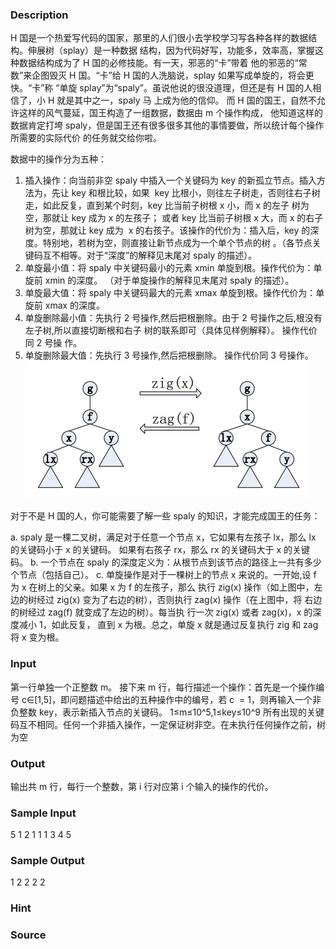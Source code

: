 
### Description
H 国是一个热爱写代码的国家，那里的人们很小去学校学习写各种各样的数据结构。伸展树（splay）是一种数据
结构，因为代码好写，功能多，效率高，掌握这种数据结构成为了 H 国的必修技能。有一天，邪恶的“卡”带着
他的邪恶的“常数”来企图毁灭 H 国。“卡”给 H 国的人洗脑说，splay 如果写成单旋的，将会更快。“卡”称
“单旋 splay”为“spaly”。虽说他说的很没道理，但还是有 H 国的人相信了，小 H 就是其中之一，spaly 马
上成为他的信仰。 而 H 国的国王，自然不允许这样的风气蔓延，国王构造了一组数据，数据由 m 个操作构成，
他知道这样的数据肯定打垮 spaly，但是国王还有很多很多其他的事情要做，所以统计每个操作所需要的实际代价
的任务就交给你啦。

数据中的操作分为五种：

1. 插入操作：向当前非空 spaly 中插入一个关键码为 key 的新孤立节点。插入方法为，先让 key 和根比较，如果 
key 比根小，则往左子树走，否则往右子树走，如此反复，直到某个时刻，key 比当前子树根 x 小，而 x 的左子
树为空，那就让 key 成为 x 的左孩子； 或者 key 比当前子树根 x 大，而 x 的右子树为空，那就让 key 成为 
x 的右孩子。该操作的代价为：插入后，key 的深度。特别地，若树为空，则直接让新节点成为一个单个节点的树
。（各节点关键码互不相等。对于“深度”的解释见末尾对 spaly 的描述）。
2. 单旋最小值：将 spaly 中关键码最小的元素 xmin 单旋到根。操作代价为：单旋前 xmin 的深度。
（对于单旋操作的解释见末尾对 spaly 的描述）。
3. 单旋最大值：将 spaly 中关键码最大的元素 xmax 单旋到根。操作代价为：单旋前 xmax 的深度。
4. 单旋删除最小值：先执行 2 号操作,然后把根删除。由于 2 号操作之后,根没有左子树,所以直接切断根和右子
树的联系即可（具体见样例解释）。 操作代价同 2 号操 作。
5. 单旋删除最大值：先执行 3 号操作,然后把根删除。 操作代价同 3 号操作。
![](/JudgeOnline/upload/201704/vv1.jpg)

对于不是 H 国的人，你可能需要了解一些 spaly 的知识，才能完成国王的任务：

a. spaly 是一棵二叉树，满足对于任意一个节点 x，它如果有左孩子 lx，那么 lx 的关键码小于 x 的关键码。
如果有右孩子 rx，那么 rx 的关键码大于 x 的关键码。
b. 一个节点在 spaly 的深度定义为：从根节点到该节点的路径上一共有多少个节点（包括自己）。
c. 单旋操作是对于一棵树上的节点 x 来说的。一开始,设 f 为 x 在树上的父亲。如果 x 为 f 的左孩子，那么
执行 zig(x) 操作（如上图中，左边的树经过 zig(x) 变为了右边的树），否则执行 zag(x) 操作（在上图中，将
右边的树经过 zag(f) 就变成了左边的树）。每当执 行一次 zig(x) 或者 zag(x)，x 的深度减小 1，如此反复，
直到 x 为根。总之，单旋 x 就是通过反复执行 zig 和 zag 将 x 变为根。
### Input
第一行单独一个正整数 m。
接下来 m 行，每行描述一个操作：首先是一个操作编号 c∈[1,5]，即问题描述中给出的五种操作中的编号，若 c
 = 1，则再输入一个非负整数 key，表示新插入节点的关键码。
1≤m≤10^5,1≤key≤10^9
所有出现的关键码互不相同。任何一个非插入操作，一定保证树非空。在未执行任何操作之前，树为空
### Output
输出共 m 行，每行一个整数，第 i 行对应第 i 个输入的操作的代价。
### Sample Input
5
1 2
1 1
1 3
4
5
### Sample Output
1
2
2
2
2

### Hint

### Source
